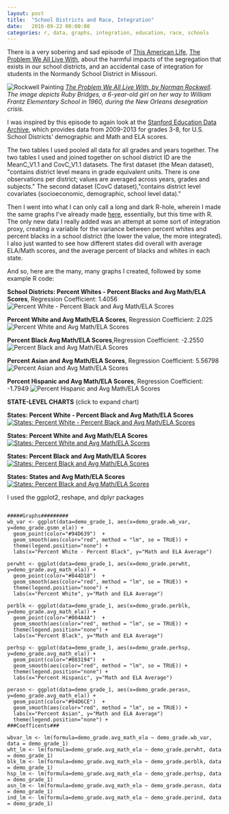 ```yaml
---
layout: post
title:  "School Districts and Race, Integration"
date:   2016-09-22 00:00:00
categories: r, data, graphs, integration, education, race, schools
---
```



There is a very sobering and sad episode of [This American Life](http://www.thisamericanlife.org/), [The Problem We All Live With](http://www.thisamericanlife.org/radio-archives/episode/562/the-problem-we-all-live-with), about the harmful impacts of the segregation that exists in our school districts, and an accidental case of integration for students in the Normandy School District in Missouri. 

![Rockwell Painting](http://khasachi.com/gack/562enlarged.png)
*[The Problem We All Live With, by Norman Rockwell](https://en.wikipedia.org/wiki/The_Problem_We_All_Live_With). The image depicts Ruby Bridges, a 6-year-old girl on her way to William Frantz Elementary School in 1960, during the New Orleans desegration crisis.*

I was inspired by this episode to again look at the [Stanford Education Data Archive](https://cepa.stanford.edu/seda/download?nid=1727&destination=node/1717), which provides data from 2009-2013 for grades 3-8, for U.S. School Districts' demographic and Math and ELA scores. 

The two tables I used pooled all data for all grades and years together. The two tables I used and joined together on school district ID are the MeanC_V1.1 and CovC_V1.1 datasets. The first dataset (the Mean dataset), "contains district level means in grade equivalent units. There is one observations per district; values are averaged across years, grades and subjects." The second dataset (CovC dataset),"contains district level covariates (socioeconomic, demographic, school level data)." 

Then I went into what I can only call a long and dark R-hole, wherein I made the same graphs I've already made [here](http://khasachi.com/school_test_results.html), essentially, but this time with R. The only new data I really added was an attempt at some sort of integration proxy, creating a variable for the variance between percent whites and percent blacks in a school district (the lower the value, the more integrated). I also just wanted to see how different states did overall with average ELA/Math scores, and the average percent of blacks and whites in each state. 

And so, here are the many, many graphs I created, followed by some example R code: 

**School Districts: Percent Whites - Percent Blacks and Avg Math/ELA Scores**, Regression Coefficient: 1.4056
![Percent White - Percent Black and Avg Math/ELA Scores](http://khasachi.com/images/blkwhtscatter.png)


**Percent White and Avg Math/ELA Scores**, Regression Coefficient: 2.025
![Percent White and Avg Math/ELA Scores](http://khasachi.com/images/whiteplot.png)


**Percent Black Avg Math/ELA Scores**,Regression Coefficient: -2.2550
![Percent Black and Avg Math/ELA Scores](http://khasachi.com/images/blkplot.png)


**Percent Asian and Avg Math/ELA Scores**, Regression Coefficient: 5.56798
![Percent Asian and Avg Math/ELA Scores](http://khasachi.com/images/asnplot.png)


**Percent Hispanic and Avg Math/ELA Scores**, Regression Coefficient: -1.7949
![Percent Hispanic and Avg Math/ELA Scores](http://khasachi.com/images/hspplot.png)


**STATE-LEVEL CHARTS** (click to expand chart)

**States: Percent White - Percent Black and Avg Math/ELA Scores**
<a href="http://khasachi.com/images/whtblkstateplot.png">![States: Percent White - Percent Black and Avg Math/ELA Scores](http://khasachi.com/images/whtblkstateplot.png)</a>

**States: Percent White and Avg Math/ELA Scores**
<a href="http://khasachi.com/images/statewhteplot.png">![States: Percent White and Avg Math/ELA Scores](http://khasachi.com/images/statewhtplot.png)</a>

**States: Percent Black and Avg Math/ELA Scores**
<a href="http://khasachi.com/images/stateblkplot.png">![States: Percent Black and Avg Math/ELA Scores](http://khasachi.com/images/stateblkplot.png)</a>

**States: States and Avg Math/ELA Scores**
<a href="http://khasachi.com/images/staterestultsplot.png">![States: Percent Black and Avg Math/ELA Scores](http://khasachi.com/images/stateresultsplot.png)</a>

I used the ggplot2, reshape, and dplyr packages 

<pre><code>
#####Graphs#########
wb_var <- ggplot(data=demo_grade_1, aes(x=demo_grade.wb_var, y=demo_grade.gsmn_ela)) + 
  geom_point(color="#94D639")  +
  geom_smooth(aes(color="red", method = "lm", se = TRUE)) + 
  theme(legend.position="none") + 
  labs(x="Percent White - Percent Black", y="Math and ELA Average")

perwht <- ggplot(data=demo_grade_1, aes(x=demo_grade.perwht, y=demo_grade.avg_math_ela)) + 
  geom_point(color="#844D18")  +
  geom_smooth(aes(color="red", method = "lm", se = TRUE)) + 
  theme(legend.position="none") + 
  labs(x="Percent White", y="Math and ELA Average")

perblk <- ggplot(data=demo_grade_1, aes(x=demo_grade.perblk, y=demo_grade.avg_math_ela)) + 
  geom_point(color="#004A4A")  +
  geom_smooth(aes(color="red", method = "lm", se = TRUE)) + 
  theme(legend.position="none") + 
  labs(x="Percent Black", y="Math and ELA Average")

perhsp <- ggplot(data=demo_grade_1, aes(x=demo_grade.perhsp, y=demo_grade.avg_math_ela)) + 
  geom_point(color="#083194")  +
  geom_smooth(aes(color="red", method = "lm", se = TRUE)) + 
  theme(legend.position="none") + 
  labs(x="Percent Hispanic", y="Math and ELA Average")

perasn <- ggplot(data=demo_grade_1, aes(x=demo_grade.perasn, y=demo_grade.avg_math_ela)) + 
  geom_point(color="#94D6CE")  +
  geom_smooth(aes(color="red", method = "lm", se = TRUE)) + 
  labs(x="Percent Asian", y="Math and ELA Average")
  theme(legend.position="none") + 
###Coefficents###

wbvar_lm <- lm(formula=demo_grade.avg_math_ela ~ demo_grade.wb_var, data = demo_grade_1)
wht_lm <- lm(formula=demo_grade.avg_math_ela ~ demo_grade.perwht, data = demo_grade_1)
blk_lm <- lm(formula=demo_grade.avg_math_ela ~ demo_grade.perblk, data = demo_grade_1)
hsp_lm <- lm(formula=demo_grade.avg_math_ela ~ demo_grade.perhsp, data = demo_grade_1)
asn_lm <- lm(formula=demo_grade.avg_math_ela ~ demo_grade.perasn, data = demo_grade_1)
ind_lm <- lm(formula=demo_grade.avg_math_ela ~ demo_grade.perind, data = demo_grade_1)

</pre></code>

